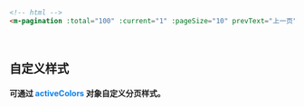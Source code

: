 <br/>

```html
<!-- html -->
<m-pagination :total="100" :current="1" :pageSize="10" prevText="上一页" nextText="下一页" showTotal jumper></m-pagination>
```
<br/>

## 自定义样式
#### 可通过 <font color=#0e80eb>**activeColors**</font> 对象自定义分页样式。
<br/>